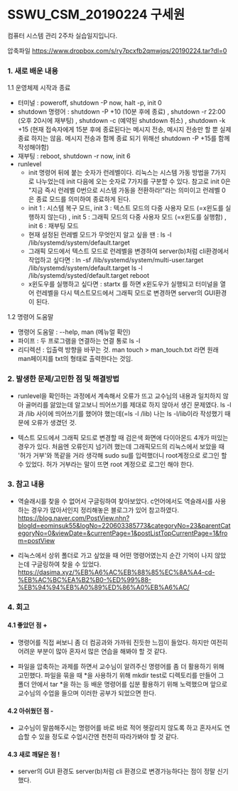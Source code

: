 # SSWU_CSM_20190224 구세원 

컴퓨터 시스템 관리 2주차 실습일지입니다.  

압축파일 https://www.dropbox.com/s/ry7pcxfb2qmwjqs/20190224.tar?dl=0 

### 1. 새로 배운 내용

1.1 운영체제 시작과 종료 
- 터미널 : poweroff, shutdown -P now, halt -p, init 0
- shutdown 명령어 : shutdown -P +10 (10분 후에 종료) , shutdown -r 22:00 (오후 20시에 재부팅) , shutdown -c (예약된 shutdown 취소) , shutdown -k +15 (현재 접속자에게 15분 후에 종료된다는 메시지 전송, 메시지 전송만 할 뿐 실제 종료 하지는 않음. 메시지 전송과 함께 종료 되기 위해선 shutdown -P +15를 함께 작성해야함)
- 재부팅 : reboot, shutdown -r now, init 6
- runlevel
  - init 명령어 뒤에 붙는 숫자가 런레벨이다. 리눅스는 시스템 가동 방법을 7가지로 나누었는데 init 다음에 오는 숫자로 7가지를 구분할 수 있다. 참고로 init 0은 "지금 즉시 런레벨 0번으로 시스템 가동을 전환하라!"라는 의미이고 런레벨 0은 종료 모드를 의미하여 종료하게 된다. 
  - init 1 : 시스템 복구 모드, init 3 : 텍스트 모드의 다중 사용자 모드 (=x윈도를 실행하지 않는다) , init 5 : 그래픽 모드의 다중 사용자 모드 (=x윈도를 실행함) , init 6 : 재부팅 모드
  - 현재 설정된 런레벨 모드가 무엇인지 알고 싶을 땐 : ls -l /lib/systemd/system/default.target 
  - 그래픽 모드에서 텍스트 모드로 런레벨을 변경하여 server(b)처럼 cli환경에서 작업하고 싶다면 : ln -sf /lib/systemd/system/multi-user.target /lib/systemd/system/default.target 
    ls -l /lib/systemd/systed/default.target 
    reboot 
  - x윈도우를 실행하고 싶다면 : startx 를 하면 x윈도우가 실행되고 터미널을 열어 런레벨을 다시 텍스트모드에서 그래픽 모드로 변경하면 server의 GUI환경이 된다. 

1.2 명령어 도움말
- 명령어 도움말 : --help, man (메뉴얼 확인)
- 파이프 : 두 프로그램을 연결하는 연결 통로 ls -l 
- 리디렉션 : 입출력 방향을 바꾸는 것. man touch > man_touch.txt 라면 원래 man페이지를 txt의 형태로 출력한다는 것임. 
	   
	   
### 2. 발생한 문제/고민한 점 및 해결방법

	
- runlevel을 확인하는 과정에서 계속해서 오류가 뜨고 교수님의 내용과 일치하지 않아 골머리를 앓았는데 알고보니 띄어쓰기를 제대로 하지 않아서 생긴 문제였다. 
ls -l과 /lib 사이에 띄어쓰기를 했어야 했는데(=ls -l /lib) 나는 ls -l/lib이라 작성했기 때문에 오류가 생겼던 것. 
	
- 텍스트 모드에서 그래픽 모드로 변경할 때 검은색 화면에 다이아몬드 4개가 떠있는 경우가 있다. 처음엔 오류인지 넘기려 했는데 그래픽모드의 리눅스에서 보았을 때 '허가 거부'와 똑같을 거라 생각해 sudo su를 입력했더니 root계정으로 로그인 할 수 있었다. 허가 거부라는 말이 뜨면 root 계정으로 로그인 해야 한다. 


### 3. 참고 내용

	
- 역슬래시를 찾을 수 없어서 구글링하여 찾아보았다. c언어에서도 역슬래시를 사용하는 경우가 많아서인지 정리해놓은 블로그가 있어 참고하였다. 
https://blog.naver.com/PostView.nhn?blogId=eominsuk55&logNo=220603385773&categoryNo=23&parentCategoryNo=0&viewDate=&currentPage=1&postListTopCurrentPage=1&from=postView

- 리눅스에서 상위 폴더로 가고 싶었을 때 어떤 명령어였는지 순간 기억이 나지 않았는데 구글링하여 찾을 수 있었다. 
https://dasima.xyz/%EB%A6%AC%EB%88%85%EC%8A%A4-cd-%EB%AC%BC%EA%B2%B0-%ED%99%88-%EB%94%94%EB%A0%89%ED%86%A0%EB%A6%AC/


### 4. 회고    
    
#### 4.1 좋았던 점 +
	
- 명령어를 직접 써보니 좀 더 컴공과와 가까워 진듯한 느낌이 들었다. 하지만 여전히 어려운 부분이 많아 혼자서 많은 연습을 해봐야 할 것 같다.  
	
- 파일을 압축하는 과제를 하면서 교수님이 알려주신 명령어를 좀 더 활용하기 위해 고민했다. 파일을 묶을 때 *을 사용하기 위해 mkdir test로 디렉토리를 만들어 그 폴더 안에서 tar *을 하는 등 배운 명령어를 십분 활용하기 위해 노력했으며 앞으로 교수님의 수업을 들으며 이러한 공부가 되었으면 한다.  

#### 4.2 아쉬웠던 점 -
	
- 교수님이 말씀해주시는 명령어를 바로 바로 적어 헷갈리지 않도록 하고 혼자서도 연습할 수 있을 정도로 수업시간엔 천천히 따라가봐야 할 것 같다.  
	
    
#### 4.3 새로 깨달은 점 !
	
- server의 GUI 환경도 server(b)처럼 cli 환경으로 변경가능하다는 점이 정말 신기했다.   
	  
